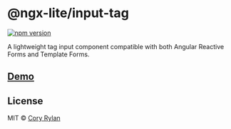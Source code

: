 # @ngx-lite/input-tag

[![npm version](https://badge.fury.io/js/%40ngx-lite%2Finput-tag.svg)](https://badge.fury.io/js/%40ngx-lite%2Finput-tag)

A lightweight tag input component compatible with both Angular Reactive Forms and Template Forms.

## [Demo]()

## License

MIT © [Cory Rylan](https://coryrylan.com)